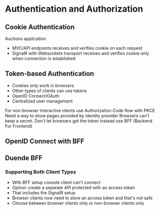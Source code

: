 # Authentication and Authorization

## Cookie Authentication

Auctions application

- MVC/API endpoints receives and verifies cookie on each request
- SignalR with Websockets transport receives and verifies cookie only when connection is established

## Token-based Authentication

- Cookies only work in browsers
- Other types of clients can use tokens
- OpenID Connect/OAuth
- Centralized user management

For non-browser interactive clients use Authorization Code flow with PKCE
Need a way to show pages provided by identity provider
Browsers can't keep a secret. Don't let browsers get the token
Instead use BFF (Backend For Frontend)

## OpenID Connect with BFF

## Duende BFF

### Supporting Both Client Types

- With BFF setup console client can't connect
- Option: create a separate API protected with an access token
- That includes the SignalR setup
- Browser clients now need to store an access token and that's not safe
- Choose between browser clients only or non-browser clients only
